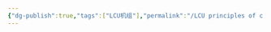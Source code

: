 ```yaml
---
{"dg-publish":true,"tags":["LCU机组"],"permalink":"/LCU principles of computer composition/微程序设计/","dgPassFrontmatter":true,"noteIcon":"","created":"2025-08-15T09:39:29.355+08:00","updated":"2025-04-19T09:58:25.987+08:00"}
---
```


